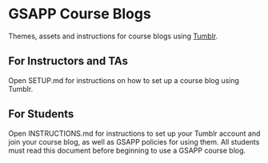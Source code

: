 # GSAPP Course Blogs

Themes, assets and instructions for course blogs using [Tumblr](https://www.tumblr.com/).


## For Instructors and TAs

Open SETUP.md for instructions on how to set up a course blog using Tumblr.


## For Students

Open INSTRUCTIONS.md for instructions to set up your Tumblr account and join your course blog, as well as GSAPP policies for using them. All students must read this document before beginning to use a GSAPP course blog.
